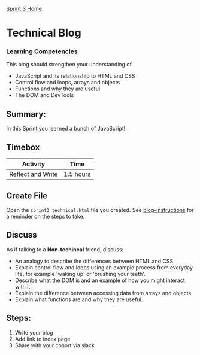 [Sprint 3 Home](README.md)

# Technical Blog

### Learning Competencies
This blog should strengthen your understanding of 
- JavaScript and its relationship to HTML and CSS 
- Control flow and loops, arrays and objects 
- Functions and why they are useful 
- The DOM and DevTools 


## Summary:
In this Sprint you learned a bunch of JavaScript!  

## Timebox

Activity | Time|
------------|----------|
Reflect and Write | 1.5 hours


## Create File 
Open the `sprint3_technical.html` file you created. 
See [blog-instructions](../resources/blog-instructions.md) for a reminder on the steps to take.  

## Discuss 
As if talking to a __Non-techincal__ friend, discuss:

- An analogy to describe the differences between HTML and CSS
- Explain control flow and loops using an example process from everyday life, for example 'waking up' or 'brushing your teeth'.
- Describe what the DOM is and an example of how you might interact with it. 
- Explain the difference between accessing data from arrays and objects.
- Explain what functions are and why they are useful.

## Steps:
1. Write your blog 
2. Add link to index page
3. Share with your cohort via slack


